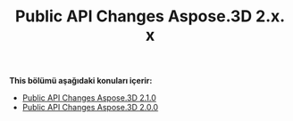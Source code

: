 ﻿---
title: Public API Changes Aspose.3D 2.x. x
type: docs
weight: 30
url: /tr/net/public-api-changes-in-aspose-3d-2-x-x/
---
**This bölümü aşağıdaki konuları içerir:**
- [Public API Changes Aspose.3D 2.1.0](/3d/tr/net/public-api-changes-in-aspose-3d-2-1-0-html/)
- [Public API Changes Aspose.3D 2.0.0](/3d/tr/net/public-api-changes-in-aspose-3d-2-0-0-html/)
